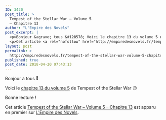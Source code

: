 ```yaml
---
ID: 3420
post_title: >
  Tempest of the Stellar War – Volume 5
  – Chapitre 13
author: "L'Empire des Novels"
post_excerpt: |
  <p>Bonjour &agrave; tous &#128578; Voici le chapitre 13 du volume 5 de Tempest of the Stellar War &#128521; Bonne lecture !</p>
  <p>Cet article <a rel="nofollow" href="http://empiredesnovels.fr/tempest-of-the-stellar-war-volume-5-chapitre-13/">Tempest of the Stellar War &ndash; Volume 5 &ndash; Chapitre 13</a> est apparu en premier sur <a rel="nofollow" href="http://empiredesnovels.fr/">L'Empire des Novels</a>.</p>
layout: post
permalink: >
  http://empiredesnovels.fr/tempest-of-the-stellar-war-volume-5-chapitre-13/
published: true
post_date: 2018-04-20 07:43:13
---
```

<p>Bonjour à tous <img src="https://united-subs.dearclouds.com/wp-content/uploads/2018/04/0ea7b8a02785df100225cebfce2bff16.jpg" alt="🙂" class="wp-smiley" style="height: 1em; max-height: 1em;" /></p>
<p>Voici le <a href="http://empiredesnovels.fr/tempest-of-the-stellar-war/tempest-of-the-stellar-war-chapitre-87/">chapitre 13 du volume 5</a> de Tempest of the Stellar War <img src="https://s.w.org/images/core/emoji/2.4/72x72/1f609.png" alt="😉" class="wp-smiley" style="height: 1em; max-height: 1em;" /></p>
<p>Bonne lecture !</p>
<p><a class="a2a_button_facebook a2a_counter" href="https://www.addtoany.com/add_to/facebook?linkurl=http%3A%2F%2Fempiredesnovels.fr%2Ftempest-of-the-stellar-war-volume-5-chapitre-13%2F&amp;linkname=Tempest%20of%20the%20Stellar%20War%20%E2%80%93%20Volume%205%20%E2%80%93%20Chapitre%2013" title="Facebook" rel="nofollow noopener" ></a><a class="a2a_button_twitter" href="https://www.addtoany.com/add_to/twitter?linkurl=http%3A%2F%2Fempiredesnovels.fr%2Ftempest-of-the-stellar-war-volume-5-chapitre-13%2F&amp;linkname=Tempest%20of%20the%20Stellar%20War%20%E2%80%93%20Volume%205%20%E2%80%93%20Chapitre%2013" title="Twitter" rel="nofollow noopener" ></a><a class="a2a_button_google_plus" href="https://www.addtoany.com/add_to/google_plus?linkurl=http%3A%2F%2Fempiredesnovels.fr%2Ftempest-of-the-stellar-war-volume-5-chapitre-13%2F&amp;linkname=Tempest%20of%20the%20Stellar%20War%20%E2%80%93%20Volume%205%20%E2%80%93%20Chapitre%2013" title="Google+" rel="nofollow noopener" ></a><a class="a2a_dd addtoany_share_save addtoany_share" href="https://www.addtoany.com/share#url=http%3A%2F%2Fempiredesnovels.fr%2Ftempest-of-the-stellar-war-volume-5-chapitre-13%2F&amp;title=Tempest%20of%20the%20Stellar%20War%20%E2%80%93%20Volume%205%20%E2%80%93%20Chapitre%2013" data-a2a-url="http://empiredesnovels.fr/tempest-of-the-stellar-war-volume-5-chapitre-13/" data-a2a-title="Tempest of the Stellar War – Volume 5 – Chapitre 13"></a></p><p>Cet article <a rel="nofollow" href="http://empiredesnovels.fr/tempest-of-the-stellar-war-volume-5-chapitre-13/">Tempest of the Stellar War &#8211; Volume 5 &#8211; Chapitre 13</a> est apparu en premier sur <a rel="nofollow" href="http://empiredesnovels.fr/">L&#039;Empire des Novels</a>.</p>
